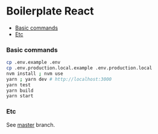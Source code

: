 # Boilerplate React

- [Basic commands](#basic-commands)
- [Etc](#etc)

### Basic commands

```bash
cp .env.example .env
cp .env.production.local.example .env.production.local
nvm install ; nvm use
yarn ; yarn dev # http://localhost:3000
yarn test
yarn build
yarn start
```

### Etc

See [master](https://github.com/jefferson-william/boilerplate-react) branch.
